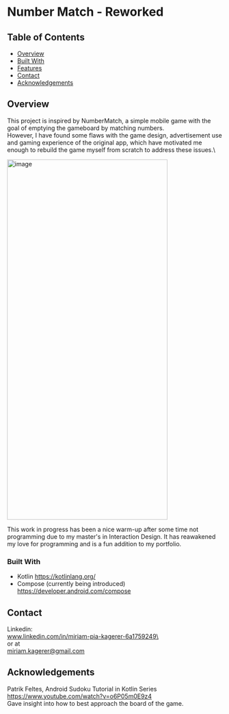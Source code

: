 # Number Match - Reworked

## Table of Contents

- [Overview](#overview)
- [Built With](#built-with)
- [Features](#features)
- [Contact](#contact)
- [Acknowledgements](#acknowledgements)

## Overview

This project is inspired by NumberMatch, a simple mobile game with the goal of emptying the gameboard by matching numbers. \
However, I have found some flaws with the game design, advertisement use and gaming experience of the original app, which have motivated me enough to rebuild the game myself from scratch to address these issues.\

<img width="375" height="842" alt="image" src="https://github.com/user-attachments/assets/297ae489-c6a7-46f7-95a1-61aa5b571d2d" />

This work in progress has been a nice warm-up after some time not programming due to my master's in Interaction Design. It has reawakened my love for programming and is a fun addition to my portfolio.

### Built With

- Kotlin
  https://kotlinlang.org/
- Compose (currently being introduced)
  https://developer.android.com/compose

## Contact

Linkedin:\
www.linkedin.com/in/miriam-pia-kagerer-6a1759249\
\
or at \
miriam.kagerer@gmail.com

## Acknowledgements

Patrik Feltes, Android Sudoku Tutorial in Kotlin Series \
https://www.youtube.com/watch?v=o6P05m0E9z4 \
Gave insight into how to best approach the board of the game.
